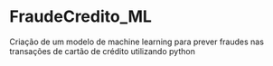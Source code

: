# FraudeCredito_ML
Criação de um modelo de machine learning para prever fraudes nas transações de cartão de crédito utilizando python

